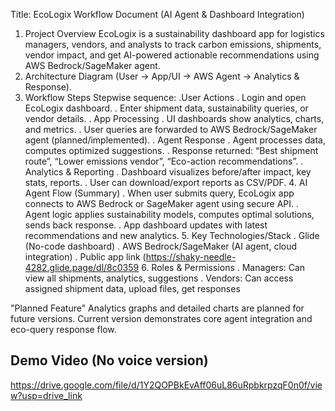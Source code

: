 Title:
EcoLogix Workflow Document (AI Agent & Dashboard Integration)
1. Project Overview
EcoLogix is a sustainability dashboard app for logistics managers, vendors, and analysts to track carbon emissions, shipments, vendor impact, and get AI-powered actionable recommendations using AWS Bedrock/SageMaker agent.
2. Architecture Diagram
(User → App/UI → AWS Agent → Analytics & Response).
3. Workflow Steps
Stepwise sequence:
.User Actions
  . Login and open EcoLogix dashboard.
   . Enter shipment data, sustainability queries, or vendor details.
. App Processing
     . UI dashboards show analytics, charts, and metrics.
      . User queries are forwarded to AWS Bedrock/SageMaker agent (planned/implemented).
. Agent Response
   . Agent processes data, computes optimized suggestions.
   . Response returned: “Best shipment route”, “Lower emissions vendor”, “Eco-action recommendations”.
. Analytics & Reporting
   . Dashboard visualizes before/after impact, key stats, reports.
   . User can download/export reports as CSV/PDF.
   4. AI Agent Flow (Summary)
       . When user submits query, EcoLogix app connects to AWS Bedrock or SageMaker agent using secure API.
       . Agent logic applies sustainability models, computes optimal solutions, sends back response.
       . App dashboard updates with latest recommendations and new analytics.
   5. Key Technologies/Stack
        . Glide (No-code dashboard)
        . AWS Bedrock/SageMaker (AI agent, cloud integration)
        . Public app link (https://shaky-needle-4282.glide.page/dl/8c0359
   6. Roles & Permissions
       . Managers: Can view all shipments, analytics, suggestions
       . Vendors: Can access assigned shipment data, upload files, get responses

"Planned Feature"
Analytics graphs and detailed charts are planned for future versions. Current version demonstrates core agent integration and eco-query response flow.


## Demo Video (No voice version)

https://drive.google.com/file/d/1Y2QOPBkEvAff06uL86uRpbkrpzqF0n0f/view?usp=drive_link
